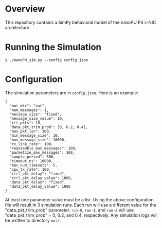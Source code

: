 
# Overview

This repository contains a SimPy behavioral model of the nanoPU
P4 L-NIC architecture.

# Running the Simulation

```
$ ./nanoPU_sim.py --config config.json
```

# Configuration

The simulation parameters are in `config.json`. Here is an example:

```
{
  "out_dir": "out",
  "num_messages": 1,
  "message_size": "fixed",
  "message_size_value": 10,
  "rtt_pkts": 10,
  "data_pkt_trim_prob": [0, 0.2, 0.4],
  "max_pkt_len": 100,
  "min_message_size": 10,
  "max_message_size": 10000,
  "rx_link_rate": 100,
  "reassemble_max_messages": 100,
  "packetize_max_messages": 100,
  "sample_period": 500,
  "timeout_ns": 10000,
  "max_num_timeouts": 5,
  "cpu_tx_rate": 100,
  "ctrl_pkt_delay": "fixed",
  "ctrl_pkt_delay_value": 1000,
  "data_pkt_delay": "fixed",
  "data_pkt_delay_value": 1000
}
```

At least one parameter value must be a list. Using the above configuration
file will result in 3 simulation runs. Each run will use a different value
for the "data_pkt_trim_prob" parameter. `run-0`, `run-1`, and `run-2` will
use "data_pkt_trim_prob" = 0, 0.2, and 0.4, respectively. Any simulation
logs will be written to directory `out/`.

